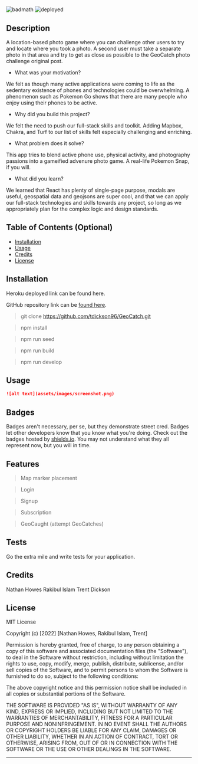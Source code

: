 # <GeoCatch>

![badmath](https://img.shields.io/github/languages/top/tdickson96/GeoCatch)
![deployed](https://img.shields.io/badge/Heroku-Deployed-blueviolet)

## Description

A location-based photo game where you can challenge other users to try and locate where you took a photo. A second user must take a separate photo in that area and try to get as close as possible to the GeoCatch photo challenge original post.

- What was your motivation?

We felt as though many active applications were coming to life as the sedentary existence of phones and technologies could be overwhelming. A phenomenon such as Pokemon Go shows that there are many people who enjoy using their phones to be active. 

- Why did you build this project? 

We felt the need to push our full-stack skills and toolkit. Adding Mapbox, Chakra, and Turf to our list of skills felt especially challenging and enriching. 

- What problem does it solve?

This app tries to blend active phone use, physical activity, and photography passions into a gameified advenure photo game. A real-life Pokemon Snap, if you will.

- What did you learn?

We learned that React has plenty of single-page purpose, modals are useful, geospatial data and geojsons are super cool, and that we can apply our full-stack technologies and skills towards any project, so long as we appropriately plan for the complex logic and design standards. 

## Table of Contents (Optional)

- [Installation](#installation)
- [Usage](#usage)
- [Credits](#credits)
- [License](#license)

## Installation

Heroku deployed link can be found here.

GitHub repository link can be [found here](https://github.com/tdickson96/GeoCatch).

> git clone <https://github.com/tdickson96/GeoCatch.git>

> npm install

> npm run seed

> npm run build

> npm run develop

## Usage

```md
![alt text](assets/images/screenshot.png)
```

## Badges



Badges aren't necessary, per se, but they demonstrate street cred. Badges let other developers know that you know what you're doing. Check out the badges hosted by [shields.io](https://shields.io/). You may not understand what they all represent now, but you will in time.

## Features

> Map marker placement

> Login

> Signup

> Subscription

> GeoCaught (attempt GeoCatches)


## Tests

Go the extra mile and write tests for your application.

## Credits

Nathan Howes
Rakibul Islam
Trent Dickson

## License

MIT License

Copyright (c) [2022] [Nathan Howes, Rakibul Islam, Trent]

Permission is hereby granted, free of charge, to any person obtaining a copy
of this software and associated documentation files (the "Software"), to deal
in the Software without restriction, including without limitation the rights
to use, copy, modify, merge, publish, distribute, sublicense, and/or sell
copies of the Software, and to permit persons to whom the Software is
furnished to do so, subject to the following conditions:

The above copyright notice and this permission notice shall be included in all
copies or substantial portions of the Software.

THE SOFTWARE IS PROVIDED "AS IS", WITHOUT WARRANTY OF ANY KIND, EXPRESS OR
IMPLIED, INCLUDING BUT NOT LIMITED TO THE WARRANTIES OF MERCHANTABILITY,
FITNESS FOR A PARTICULAR PURPOSE AND NONINFRINGEMENT. IN NO EVENT SHALL THE
AUTHORS OR COPYRIGHT HOLDERS BE LIABLE FOR ANY CLAIM, DAMAGES OR OTHER
LIABILITY, WHETHER IN AN ACTION OF CONTRACT, TORT OR OTHERWISE, ARISING FROM,
OUT OF OR IN CONNECTION WITH THE SOFTWARE OR THE USE OR OTHER DEALINGS IN THE
SOFTWARE.

---